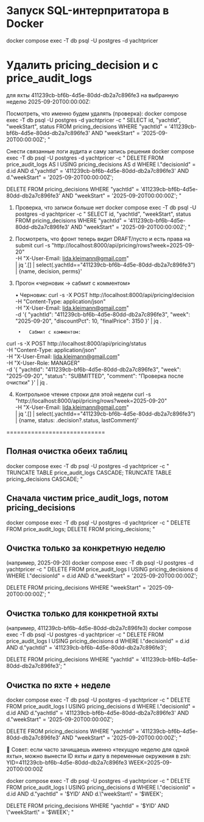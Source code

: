 # Запуск SQL-интерпритатора в Docker

docker compose exec -T db psql -U postgres -d yachtpricer

# Удалить pricing_decision и с price_audit_logs
для яхты 411239cb-bf6b-4d5e-80dd-db2a7c896fe3 на выбранную неделю 2025-09-20T00:00:00Z:

Посмотреть, что именно будем удалять (проверка):
docker compose exec -T db psql -U postgres -d yachtpricer -c "
SELECT id, \"yachtId\", \"weekStart\", status
FROM pricing_decisions
WHERE \"yachtId\" = '411239cb-bf6b-4d5e-80dd-db2a7c896fe3'
  AND \"weekStart\" = '2025-09-20T00:00:00Z';
"

Снести связанные логи аудита и саму запись решения
docker compose exec -T db psql -U postgres -d yachtpricer -c "
DELETE FROM price_audit_logs AS l
USING pricing_decisions AS d
WHERE l.\"decisionId\" = d.id
  AND d.\"yachtId\" = '411239cb-bf6b-4d5e-80dd-db2a7c896fe3'
  AND d.\"weekStart\" = '2025-09-20T00:00:00Z';

DELETE FROM pricing_decisions
WHERE \"yachtId\" = '411239cb-bf6b-4d5e-80dd-db2a7c896fe3'
  AND \"weekStart\" = '2025-09-20T00:00:00Z';
"

1) Проверка, что записи больше нет
docker compose exec -T db psql -U postgres -d yachtpricer -c "
SELECT id, \"yachtId\", \"weekStart\", status
FROM pricing_decisions
WHERE \"yachtId\" = '411239cb-bf6b-4d5e-80dd-db2a7c896fe3'
  AND \"weekStart\" = '2025-09-20T00:00:00Z';
"
2) Посмотреть, что фронт теперь видит DRAFT/пусто и есть права на submit
curl -s "http://localhost:8000/api/pricing/rows?week=2025-09-20" \
  -H "X-User-Email: lida.kleimann@gmail.com" \
| jq '.[] | select(.yachtId=="411239cb-bf6b-4d5e-80dd-db2a7c896fe3") | {name, decision, perms}'

3) Прогон «черновик → сабмит с комментом»

	•	Черновик:
 curl -s -X POST http://localhost:8000/api/pricing/decision \
  -H "Content-Type: application/json" \
  -H "X-User-Email: lida.kleimann@gmail.com" \
  -d '{
    "yachtId": "411239cb-bf6b-4d5e-80dd-db2a7c896fe3",
    "week": "2025-09-20",
    "discountPct": 10,
    "finalPrice": 3150
  }' | jq .

     	•	Сабмит с комментом:
  curl -s -X POST http://localhost:8000/api/pricing/status \
  -H "Content-Type: application/json" \
  -H "X-User-Email: lida.kleimann@gmail.com" \
  -H "X-User-Role: MANAGER" \
  -d '{
    "yachtId": "411239cb-bf6b-4d5e-80dd-db2a7c896fe3",
    "week": "2025-09-20",
    "status": "SUBMITTED",
    "comment": "Проверка после очистки"
  }' | jq .      

  4) Контрольное чтение строки для этой недели
  curl -s "http://localhost:8000/api/pricing/rows?week=2025-09-20" \
  -H "X-User-Email: lida.kleimann@gmail.com" \
| jq '.[] | select(.yachtId=="411239cb-bf6b-4d5e-80dd-db2a7c896fe3") | {name, status: .decision?.status, lastComment}'

============================
## Полная очистка обеих таблиц
docker compose exec -T db psql -U postgres -d yachtpricer -c "
TRUNCATE TABLE price_audit_logs CASCADE;
TRUNCATE TABLE pricing_decisions CASCADE;
"

## Сначала чистим price_audit_logs, потом pricing_decisions
docker compose exec -T db psql -U postgres -d yachtpricer -c "
DELETE FROM price_audit_logs;
DELETE FROM pricing_decisions;
"

## Очистка только за конкретную неделю
(например, 2025-09-20)
docker compose exec -T db psql -U postgres -d yachtpricer -c "
DELETE FROM price_audit_logs l
USING pricing_decisions d
WHERE l.\"decisionId\" = d.id
  AND d.\"weekStart\" = '2025-09-20T00:00:00Z';

DELETE FROM pricing_decisions
WHERE \"weekStart\" = '2025-09-20T00:00:00Z';
"

## Очистка только для конкретной яхты
(например, 411239cb-bf6b-4d5e-80dd-db2a7c896fe3)
docker compose exec -T db psql -U postgres -d yachtpricer -c "
DELETE FROM price_audit_logs l
USING pricing_decisions d
WHERE l.\"decisionId\" = d.id
  AND d.\"yachtId\" = '411239cb-bf6b-4d5e-80dd-db2a7c896fe3';

DELETE FROM pricing_decisions
WHERE \"yachtId\" = '411239cb-bf6b-4d5e-80dd-db2a7c896fe3';
"

## Очистка по яхте + неделе
docker compose exec -T db psql -U postgres -d yachtpricer -c "
DELETE FROM price_audit_logs l
USING pricing_decisions d
WHERE l.\"decisionId\" = d.id
  AND d.\"yachtId\" = '411239cb-bf6b-4d5e-80dd-db2a7c896fe3'
  AND d.\"weekStart\" = '2025-09-20T00:00:00Z';

DELETE FROM pricing_decisions
WHERE \"yachtId\" = '411239cb-bf6b-4d5e-80dd-db2a7c896fe3'
  AND \"weekStart\" = '2025-09-20T00:00:00Z';
"

📌 Совет: если часто зачищаешь именно «текущую неделю для одной яхты», можно вынести ID яхты и дату в переменные окружения в zsh:
YID=411239cb-bf6b-4d5e-80dd-db2a7c896fe3
WEEK=2025-09-20T00:00:00Z

docker compose exec -T db psql -U postgres -d yachtpricer -c "
DELETE FROM price_audit_logs l
USING pricing_decisions d
WHERE l.\"decisionId\" = d.id
  AND d.\"yachtId\" = '$YID'
  AND d.\"weekStart\" = '$WEEK';

DELETE FROM pricing_decisions
WHERE \"yachtId\" = '$YID'
  AND \"weekStart\" = '$WEEK';
"
